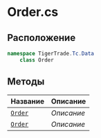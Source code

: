 
# Order.cs
## Расположение
```csharp
namespace TigerTrade.Tc.Data  
    class Order
```

## Методы
| Название | Описание |
| --- | --- |
| [`Order`](./Методы/Order.md) | *Описание* |
| [`Order`](./Методы/Order.md) | *Описание* |
